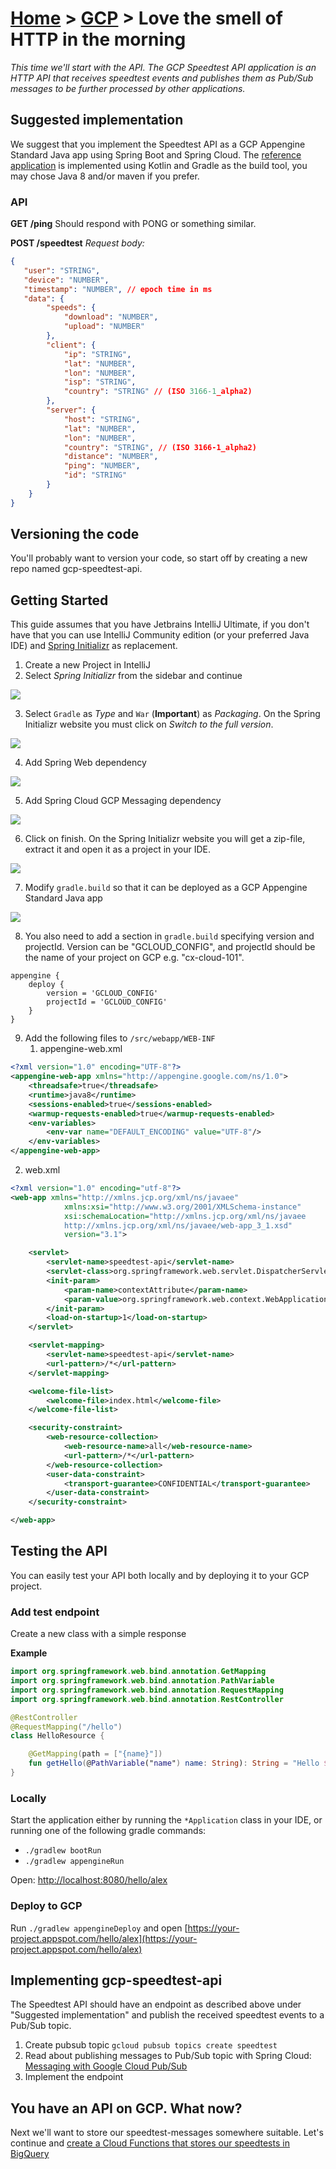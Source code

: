 [Home](../) > [GCP](index) > Love the smell of HTTP in the morning
========================================================================
_This time we'll start with the API. The GCP Speedtest API application is an HTTP API that receives speedtest events and publishes them as Pub/Sub messages to be further processed by other applications._

Suggested implementation
------------------------
We suggest that you implement the Speedtest API as a GCP Appengine Standard Java app using Spring Boot and Spring Cloud. The [reference application](https://github.com/cx-cloud-101/gcp-speedtest-api) is implemented using Kotlin and Gradle as the build tool, you may chose Java 8 and/or maven if you prefer.

### API

__GET /ping__
Should respond with PONG or something similar.

__POST /speedtest__
_Request body:_
```json
{
   "user": "STRING",
   "device": "NUMBER",
   "timestamp": "NUMBER", // epoch time in ms
   "data": {
        "speeds": {
            "download": "NUMBER",
            "upload": "NUMBER"
        },
        "client": {
            "ip": "STRING",
            "lat": "NUMBER",
            "lon": "NUMBER",
            "isp": "STRING",
            "country": "STRING" // (ISO 3166-1_alpha2)
        },
        "server": {
            "host": "STRING",
            "lat": "NUMBER",
            "lon": "NUMBER",
            "country": "STRING", // (ISO 3166-1_alpha2)
            "distance": "NUMBER",
            "ping": "NUMBER",
            "id": "STRING"
        }
    }
}
```

Versioning the code
-------------------
You'll probably want to version your code, so start off by creating a new repo named gcp-speedtest-api.

Getting Started
---------------
This guide assumes that you have Jetbrains IntelliJ Ultimate, if you don't have that you can use IntelliJ Community edition (or your preferred Java IDE) and [Spring Initializr](https://start.spring.io/) as replacement.

1. Create a new Project in IntelliJ
2. Select *Spring Initializr* from the sidebar and continue

![](images/create-project-1.png)

3. Select `Gradle` as *Type* and `War` (**Important**) as *Packaging*. On the Spring Initializr website you must click on *Switch to the full version*.

![](images/create-project-2.png)

4. Add Spring Web dependency

![](images/create-project-3.png)

5. Add Spring Cloud GCP Messaging dependency

![](images/create-project-4.png)

6. Click on finish. On the Spring Initializr website you will get a zip-file, extract it and open it as a project in your IDE.

![](images/create-project-5.png)

7. Modify `gradle.build` so that it can be deployed as a GCP Appengine Standard Java app
   
![](images/create-project-6.png)

8. You also need to add a section in `gradle.build` specifying version and projectId. Version can be "GCLOUD_CONFIG", and projectId should be the name of your project on GCP e.g. "cx-cloud-101".

```
appengine {
    deploy {
        version = 'GCLOUD_CONFIG'
        projectId = 'GCLOUD_CONFIG'
    }
}
```

9. Add the following files to `/src/webapp/WEB-INF`
   1. appengine-web.xml
   
```xml
<?xml version="1.0" encoding="UTF-8"?>
<appengine-web-app xmlns="http://appengine.google.com/ns/1.0">
    <threadsafe>true</threadsafe>
    <runtime>java8</runtime>
    <sessions-enabled>true</sessions-enabled>
    <warmup-requests-enabled>true</warmup-requests-enabled>
    <env-variables>
        <env-var name="DEFAULT_ENCODING" value="UTF-8"/>
    </env-variables>
</appengine-web-app>
```

   2. web.xml
   
```xml
<?xml version="1.0" encoding="utf-8"?>
<web-app xmlns="http://xmlns.jcp.org/xml/ns/javaee"
            xmlns:xsi="http://www.w3.org/2001/XMLSchema-instance"
            xsi:schemaLocation="http://xmlns.jcp.org/xml/ns/javaee
            http://xmlns.jcp.org/xml/ns/javaee/web-app_3_1.xsd"
            version="3.1">

    <servlet>
        <servlet-name>speedtest-api</servlet-name>
        <servlet-class>org.springframework.web.servlet.DispatcherServlet</servlet-class>
        <init-param>
            <param-name>contextAttribute</param-name>
            <param-value>org.springframework.web.context.WebApplicationContext.ROOT</param-value>
        </init-param>
        <load-on-startup>1</load-on-startup>
    </servlet>

    <servlet-mapping>
        <servlet-name>speedtest-api</servlet-name>
        <url-pattern>/*</url-pattern>
    </servlet-mapping>

    <welcome-file-list>
        <welcome-file>index.html</welcome-file>
    </welcome-file-list>

    <security-constraint>
        <web-resource-collection>
            <web-resource-name>all</web-resource-name>
            <url-pattern>/*</url-pattern>
        </web-resource-collection>
        <user-data-constraint>
            <transport-guarantee>CONFIDENTIAL</transport-guarantee>
        </user-data-constraint>
    </security-constraint>

</web-app>
```

Testing the API
---------------
You can easily test your API both locally and by deploying it to your GCP project.

### Add test endpoint
Create a new class with a simple response

**Example**

```kotlin
import org.springframework.web.bind.annotation.GetMapping
import org.springframework.web.bind.annotation.PathVariable
import org.springframework.web.bind.annotation.RequestMapping
import org.springframework.web.bind.annotation.RestController

@RestController
@RequestMapping("/hello")
class HelloResource {

    @GetMapping(path = ["{name}"])
    fun getHello(@PathVariable("name") name: String): String = "Hello $name"
}
```

### Locally
Start the application either by running the `*Application` class in your IDE, or running one of the following gradle commands:
* `./gradlew bootRun`
* `./gradlew appengineRun`

Open: [http://localhost:8080/hello/alex](http://localhost:8080/hello/alex)

### Deploy to GCP
Run `./gradlew appengineDeploy` and open [https://your-project.appspot.com/hello/alex](https://your-project.appspot.com/hello/alex)

Implementing gcp-speedtest-api
------------------------------
The Speedtest API should have an endpoint as described above under "Suggested implementation" and publish the received speedtest events to a Pub/Sub topic.

1. Create pubsub topic `gcloud pubsub topics create speedtest`
2. Read about publishing messages to Pub/Sub topic with Spring Cloud: [Messaging with Google Cloud Pub/Sub](https://spring.io/guides/gs/messaging-gcp-pubsub/)
3. Implement the endpoint

You have an API on GCP. What now?
---------------------------------
Next we'll want to store our speedtest-messages somewhere suitable. Let's continue and [create a Cloud Functions that stores our speedtests in BigQuery](writing-all-the-events)
